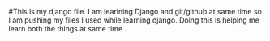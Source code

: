 #This is my django file. I am learining Django and git/github at same time so I am pushing my files I used while learning django. Doing this is helping me learn both the things at same time .
